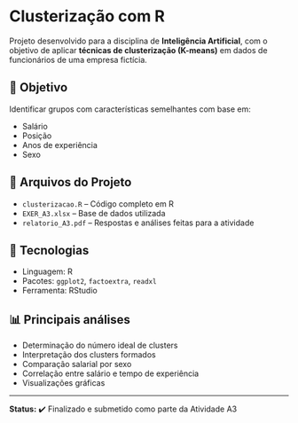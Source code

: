 # Clusterização com R

Projeto desenvolvido para a disciplina de **Inteligência Artificial**, com o objetivo de aplicar **técnicas de clusterização (K-means)** em dados de funcionários de uma empresa fictícia.

## 🧠 Objetivo

Identificar grupos com características semelhantes com base em:

- Salário
- Posição
- Anos de experiência
- Sexo

## 📁 Arquivos do Projeto

- `clusterizacao.R` – Código completo em R
- `EXER_A3.xlsx` – Base de dados utilizada
- `relatorio_A3.pdf` – Respostas e análises feitas para a atividade

## 🧪 Tecnologias

- Linguagem: R
- Pacotes: `ggplot2`, `factoextra`, `readxl`
- Ferramenta: RStudio

## 📊 Principais análises

- Determinação do número ideal de clusters
- Interpretação dos clusters formados
- Comparação salarial por sexo
- Correlação entre salário e tempo de experiência
- Visualizações gráficas

---

**Status:** ✔️ Finalizado e submetido como parte da Atividade A3
